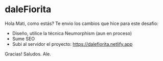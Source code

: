 # daleFiorita


Hola Mati, como estás? Te envio los cambios que hice para este desafio:

- Diseño, utilice la técnica Neumorphism (aun en proceso)
- Sume SEO
- Subi al servidor el proyecto: https://dalefiorita.netlify.app


Gracias!
Saludos.
Ale.
